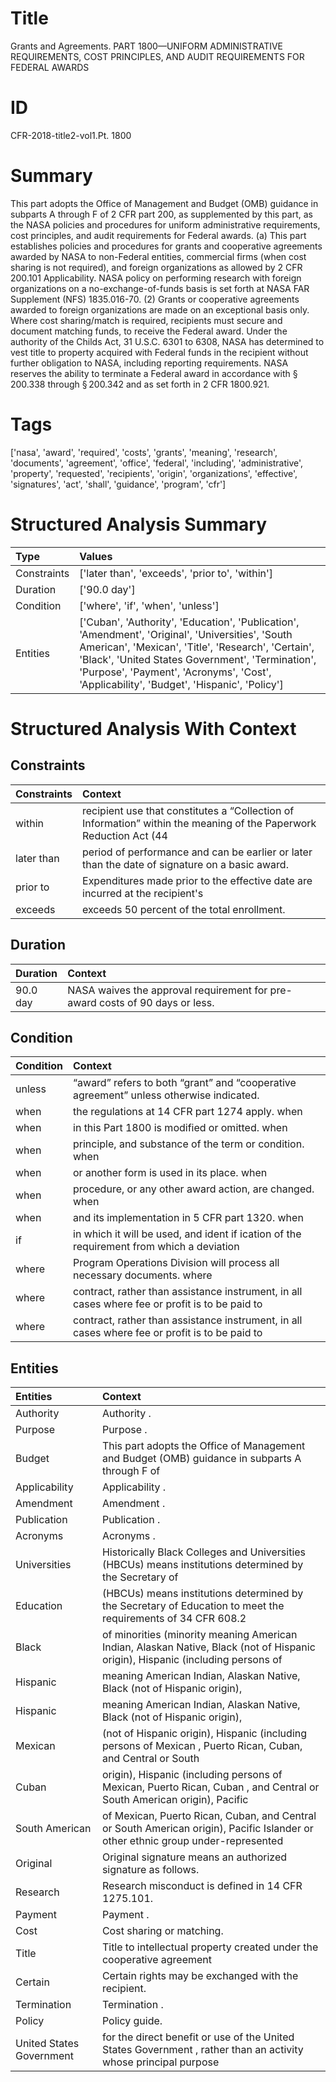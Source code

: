 # Title

 Grants and Agreements. PART 1800—UNIFORM ADMINISTRATIVE REQUIREMENTS, COST PRINCIPLES, AND AUDIT REQUIREMENTS FOR FEDERAL AWARDS


# ID

 CFR-2018-title2-vol1.Pt. 1800


# Summary

This part adopts the Office of Management and Budget (OMB) guidance in subparts A through F of 2 CFR part 200, as supplemented by this part, as the NASA policies and procedures for uniform administrative requirements, cost principles, and audit requirements for Federal awards.
(a) This part establishes policies and procedures for grants and cooperative agreements awarded by NASA to non-Federal entities, commercial firms (when cost sharing is not required), and foreign organizations as allowed by 2 CFR 200.101 Applicability.
NASA policy on performing research with foreign organizations on a no-exchange-of-funds basis is set forth at NASA FAR Supplement (NFS) 1835.016-70.
(2) Grants or cooperative agreements awarded to foreign organizations are made on an exceptional basis only.
Where cost sharing/match is required, recipients must secure and document matching funds, to receive the Federal award.
Under the authority of the Childs Act, 31 U.S.C. 6301 to 6308, NASA has determined to vest title to property acquired with Federal funds in the recipient without further obligation to NASA, including reporting requirements.
NASA reserves the ability to terminate a Federal award in accordance with &#167;&#8201;200.338 through &#167;&#8201;200.342 and as set forth in 2 CFR 1800.921.


# Tags

['nasa', 'award', 'required', 'costs', 'grants', 'meaning', 'research', 'documents', 'agreement', 'office', 'federal', 'including', 'administrative', 'property', 'requested', 'recipients', 'origin', 'organizations', 'effective', 'signatures', 'act', 'shall', 'guidance', 'program', 'cfr']


# Structured Analysis Summary

| Type        | Values                                                                                                                                                                                                                                                                                                  |
|:------------|:--------------------------------------------------------------------------------------------------------------------------------------------------------------------------------------------------------------------------------------------------------------------------------------------------------|
| Constraints | ['later than', 'exceeds', 'prior to', 'within']                                                                                                                                                                                                                                                         |
| Duration    | ['90.0 day']                                                                                                                                                                                                                                                                                            |
| Condition   | ['where', 'if', 'when', 'unless']                                                                                                                                                                                                                                                                       |
| Entities    | ['Cuban', 'Authority', 'Education', 'Publication', 'Amendment', 'Original', 'Universities', 'South American', 'Mexican', 'Title', 'Research', 'Certain', 'Black', 'United States Government', 'Termination', 'Purpose', 'Payment', 'Acronyms', 'Cost', 'Applicability', 'Budget', 'Hispanic', 'Policy'] |


# Structured Analysis With Context

 


## Constraints

| Constraints   | Context                                                                                                                        |
|:--------------|:-------------------------------------------------------------------------------------------------------------------------------|
| within        | recipient use that constitutes a &#8220;Collection of Information&#8221; within the meaning of the Paperwork Reduction Act (44 |
| later than    | period of performance and can be earlier or later than  the date of signature on a basic award.                                |
| prior to      | Expenditures made  prior to the effective date are incurred at the recipient's                                                 |
| exceeds       | exceeds  50 percent of the total enrollment.                                                                                   |


## Duration

| Duration   | Context                                                                      |
|:-----------|:-----------------------------------------------------------------------------|
| 90.0 day   | NASA waives the approval requirement for pre-award costs of 90 days or less. |


## Condition

| Condition   | Context                                                                                                                     |
|:------------|:----------------------------------------------------------------------------------------------------------------------------|
| unless      | &#8220;award&#8221; refers to both &#8220;grant&#8221; and &#8220;cooperative agreement&#8221; unless  otherwise indicated. |
| when        | the regulations at 14 CFR part 1274 apply. when                                                                             |
| when        | in this Part 1800 is modified or omitted. when                                                                              |
| when        | principle, and substance of the term or condition. when                                                                     |
| when        | or another form is used in its place. when                                                                                  |
| when        | procedure, or any other award action, are changed. when                                                                     |
| when        | and its implementation in 5 CFR part 1320. when                                                                             |
| if          | in which it will be used, and ident if ication of the requirement from which a deviation                                    |
| where       | Program Operations Division will process all necessary documents. where                                                     |
| where       | contract, rather than assistance instrument, in all cases where fee or profit is to be paid to                              |
| where       | contract, rather than assistance instrument, in all cases where fee or profit is to be paid to                              |


## Entities

| Entities                 | Context                                                                                                                          |
|:-------------------------|:---------------------------------------------------------------------------------------------------------------------------------|
| Authority                | Authority .                                                                                                                      |
| Purpose                  | Purpose .                                                                                                                        |
| Budget                   | This part adopts the Office of Management and  Budget (OMB) guidance in subparts A through F of                                  |
| Applicability            | Applicability .                                                                                                                  |
| Amendment                | Amendment .                                                                                                                      |
| Publication              | Publication .                                                                                                                    |
| Acronyms                 | Acronyms .                                                                                                                       |
| Universities             | Historically Black Colleges and  Universities (HBCUs) means institutions determined by the Secretary of                          |
| Education                | (HBCUs) means institutions determined by the Secretary of Education to meet the requirements of 34 CFR 608.2                     |
| Black                    | of minorities (minority meaning American Indian, Alaskan Native, Black (not of Hispanic origin), Hispanic (including persons of  |
| Hispanic                 | meaning American Indian, Alaskan Native, Black (not of Hispanic  origin),                                                        |
| Hispanic                 | meaning American Indian, Alaskan Native, Black (not of Hispanic  origin),                                                        |
| Mexican                  | (not of Hispanic origin), Hispanic (including persons of Mexican , Puerto Rican, Cuban, and Central or South                     |
| Cuban                    | origin), Hispanic (including persons of Mexican, Puerto Rican, Cuban , and Central or South American origin), Pacific            |
| South American           | of Mexican, Puerto Rican, Cuban, and Central or South American origin), Pacific Islander or other ethnic group under-represented |
| Original                 | Original  signature means an authorized signature as follows.                                                                    |
| Research                 | Research  misconduct is defined in 14 CFR 1275.101.                                                                              |
| Payment                  | Payment .                                                                                                                        |
| Cost                     | Cost  sharing or matching.                                                                                                       |
| Title                    | Title to intellectual property created under the cooperative agreement                                                           |
| Certain                  | Certain  rights may be exchanged with the recipient.                                                                             |
| Termination              | Termination .                                                                                                                    |
| Policy                   | Policy  guide.                                                                                                                   |
| United States Government | for the direct benefit or use of the United States Government , rather than an activity whose principal purpose                  |


